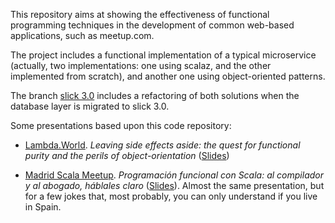 This repository aims at showing the effectiveness of functional programming techniques 
in the development of common web-based applications, such as meetup.com.

The project includes a functional implementation of a typical microservice (actually, two implementations: one using scalaz, and the other implemented from scratch), and another one using object-oriented patterns. 

The branch [slick 3.0](https://github.com/hablapps/meetapp/tree/slick_3.0) includes a refactoring of both solutions when the database layer is migrated to slick 3.0.

Some presentations based upon this code repository: 

* [Lambda.World](http://lambda.world). *Leaving side effects aside: the quest for functional purity and the perils of object-orientation* ([Slides](https://docs.google.com/presentation/d/1RsCnD7tVOxlCrhpqbdmqpksHs7vHstpgVxEIxvSnl1Y/edit?usp=sharing))

* [Madrid Scala Meetup](http://www.meetup.com/Scala-Programming-Madrid/). *Programación funcional con Scala: al compilador y al abogado, háblales claro* ([Slides](https://docs.google.com/presentation/d/172dThBWx8Y5pyLJn0zYKpF9gzU3NOkVmHw04BR4aTKg/edit?usp=sharing)). Almost the same presentation, but for a few jokes that, most probably, you can only understand if you live in Spain.